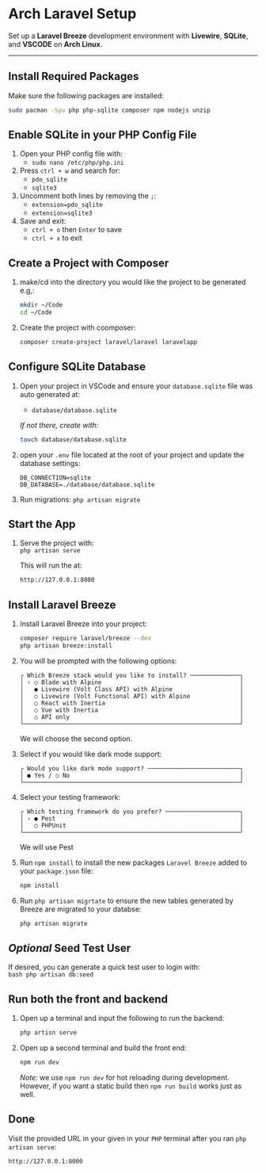 # Arch Laravel Setup

Set up a **Laravel Breeze** development environment with **Livewire**, **SQLite**, and **VSCODE** on **Arch Linux**.

---

## Install Required Packages

Make sure the following packages are installed:
```bash
sudo pacman -Syu php php-sqlite composer npm nodejs unzip
```
## Enable SQLite in your PHP Config File
1. Open your PHP config file with:  
    - `sudo nano /etc/php/php.ini`
2. Press `ctrl + w` and search for:  
    - `pdo_sqlite`
    -  `sqlite3`
3. Uncomment both lines by removing the `;`:  
    - `extension=pdo_sqlite`  
    - `extension=sqlite3`
4. Save and exit:
    - `ctrl + o` then `Enter` to save
    - `ctrl + x` to exit
## Create a Project with Composer
1. make/cd into the directory you would like the project to be generated e.g,:
    ```bash
    mkdir ~/Code  
    cd ~/Code
    ```  
2. Create the project with coomposer:  
    ```bash
    composer create-project laravel/laravel laravelapp
    ```
## Configure SQLite Database
1. Open your project in VSCode and ensure your `database.sqlite` file was auto generated at:  
    - `database/database.sqlite`
      
    *If not there, create with:*
    ```bash
    touch database/database.sqlite
    ```
2. open your `.env` file located at the root of your project and update the database settings:
     ```
     DB_CONNECTION=sqlite
     DB_DATABASE=./database/database.sqlite
     ```
3. Run migrations:
     `php artisan migrate`
## Start the App
1. Serve the project with:  
     `php artisan serve`
   
      This will run the at:
   
     ```bash
     http://127.0.0.1:8000
     ```
## Install Laravel Breeze
1. Install Laravel Breeze into your project:
     ```bash
     composer require laravel/breeze --dev
     php artisan breeze:install
     ```
     
2. You will be prompted with the following options:
     ```
   ┌ Which Breeze stack would you like to install? ──────────────┐
   │ › ○ Blade with Alpine                                       │
   │   ● Livewire (Volt Class API) with Alpine                   │
   │   ○ Livewire (Volt Functional API) with Alpine              │
   │   ○ React with Inertia                                      │
   │   ○ Vue with Inertia                                        │
   │   ○ API only                                                │
   └─────────────────────────────────────────────────────────────┘
     ```
   We will choose the second option.
   
4. Select if you would like dark mode support:
     ```
     ┌ Would you like dark mode support? ──────────────────────────┐
     │ ● Yes / ○ No                                                │
     └─────────────────────────────────────────────────────────────┘
     ```
     
5. Select your testing framework:
     ```
     ┌ Which testing framework do you prefer? ─────────────────────┐
     │ › ● Pest                                                    │
     │   ○ PHPUnit                                                 │
     └─────────────────────────────────────────────────────────────┘
     ```
     We will use Pest
   
6. Run `npm install` to install the new packages `Laravel Breeze` added to your `package.json` file:
     ```bash
     npm install
     ```
7. Run `php artisan migrtate` to ensure the new tables generated by Breeze are migrated to your databse:
     ```bash
     php artisan migrate
     ```
## *Optional* Seed Test User
If desired, you can generate a quick test user to login with:  
    ```bash
    php artisan db:seed
    ```
## Run both the front and backend
1. Open up a terminal and input the following to run the backend:
     ```bash
     php artisn serve
     ```
2. Open up a second terminal and build the front end:
     ```bash
     npm run dev
     ```
     *Note:* we use `npm run dev` for hot reloading during development. However, if you want a static build then `npm run build` works just as well.
## Done
Visit the provided URL in your given in your `PHP` terminal after you ran `php artisan serve`:  
```bash
http://127.0.0.1:8000
```

